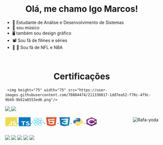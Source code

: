 
<h1 align="center">Olá, me chamo Igo Marcos!</h1>


- 🔭 Estudante de Análise e Desenvolvimento de Sistemas
- 🎸 sou músico
- 🖥 também sou design gráfico
- 📽 Sou fã de filmes e séries
- 🏈 🏀 Sou fã de NFL e NBA
<br/>

<h1 align="center">Certificações</h1>
<div>
   
     <img height="75" width="75" src="https://user-images.githubusercontent.com/78884474/211330817-1dd7ea52-f70c-4f9c-9b49-9b52a6553ed6.png"/>
</div>
  <a href="https://github.com/igomarcos">
  <img height="145em" src="https://github-readme-stats.vercel.app/api?username=igomarcos&show_icons=true&theme=dark&include_all_commits=true&count_private=true"/>
  <img height="145em" src="https://github-readme-stats.vercel.app/api/top-langs/?username=igomarcos&layout=compact&langs_count=7&theme=dark"/>
</div>

<div style="display: inline_block"><br>
  <img align="center" alt="igo-Js" height="30" width="40" src="https://raw.githubusercontent.com/devicons/devicon/master/icons/javascript/javascript-plain.svg">
  <img align="center" alt="igo-Ts" height="30" width="40" src="https://raw.githubusercontent.com/devicons/devicon/master/icons/typescript/typescript-plain.svg">
  <img align="center" alt="igo-React" height="30" width="40" src="https://raw.githubusercontent.com/devicons/devicon/master/icons/react/react-original.svg">
  <img align="center" alt="igo-HTML" height="30" width="40" src="https://raw.githubusercontent.com/devicons/devicon/master/icons/html5/html5-original.svg">
  <img align="center" alt="igo-CSS" height="30" width="40" src="https://raw.githubusercontent.com/devicons/devicon/master/icons/css3/css3-original.svg">
  <img align="center" alt="igo-Python" height="30" width="40" src="https://raw.githubusercontent.com/devicons/devicon/master/icons/python/python-original.svg">
  <img align="center" alt="igo-Csharp" height="30" width="40" src="https://raw.githubusercontent.com/devicons/devicon/master/icons/csharp/csharp-original.svg">
  <img align="right" alt="Rafa-yoda" src="https://c.tenor.com/uWkxX12tIP0AAAAM/dragon-ball-z-son-goku.gif">
</div>

##

<div> 
  <a href="https://instagram.com/igo.marcos" target="_blank"><img src="https://img.shields.io/badge/-Instagram-%23E4405F?style=for-the-badge&logo=instagram&logoColor=white" target="_blank"></a>
 	<a href="https://instagram.com/creative.agenciaofl" target="_blank"><img src="https://img.shields.io/badge/-Instagram-%23E4405F?style=for-the-badge&logo=instagram&logoColor=white" target="_blank"></a>
 <a href="https://discord.gg/pDbY76q8Qf" target="_blank"><img src="https://img.shields.io/badge/Discord-7289DA?style=for-the-badge&logo=discord&logoColor=white" target="_blank"></a> 
  <a href = "mailto:igo.dev2023@gmail.com"><img src="https://img.shields.io/badge/-Gmail-%23333?style=for-the-badge&logo=gmail&logoColor=white" target="_blank"></a>
  <a href="https://www.linkedin.com/in/igomarcos/" target="_blank"><img src="https://img.shields.io/badge/-LinkedIn-%230077B5?style=for-the-badge&logo=linkedin&logoColor=white" target="_blank"></a> 
 
 </div>
